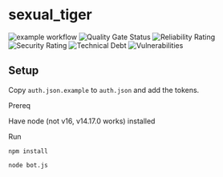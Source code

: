 # sexual_tiger

![example workflow](https://github.com/TotallySexPositive/sexual_tiger/blob/master/.github/workflows/main.yml/badge.svg)
![Quality Gate Status](https://sonarqube.rieger.page/api/project_badges/measure?project=TotallySexPositive_sexual_tiger&metric=alert_status)
![Reliability Rating](https://sonarqube.rieger.page/api/project_badges/measure?project=TotallySexPositive_sexual_tiger&metric=reliability_rating)
![Security Rating](https://sonarqube.rieger.page/api/project_badges/measure?project=TotallySexPositive_sexual_tiger&metric=security_rating)
![Technical Debt](https://sonarqube.rieger.page/api/project_badges/measure?project=TotallySexPositive_sexual_tiger&metric=sqale_index)
![Vulnerabilities](https://sonarqube.rieger.page/api/project_badges/measure?project=TotallySexPositive_sexual_tiger&metric=vulnerabilities)

## Setup

Copy `auth.json.example` to `auth.json` and add the tokens.

Prereq

Have node (not v16, v14.17.0 works) installed

Run

`npm install`

`node bot.js`
